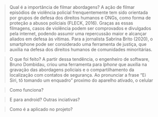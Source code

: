 > Qual é a importância de filmar abordagens?
A ação de filmar episódios de violência policial frenquentemente tem sido orientada por grupos de defesa dos direitos humanos e ONGs, como forma de proteção a abusos policiais (FLECK, 2016). Graças as essas filmagens, casos de violência podem ser comprovados e divulgados pela internet, podendo assumir uma repercussão maior e alcançar aliados em defesa às vítimas. Para a jornalista Sabrina Brito (2020), o smartphone pode ser considerado uma ferramenta de justiça, que auxilia na defesa dos direitos humanos de comunidades minoritárias.

> O que foi feito?
A partir dessa tendência, o engenheiro de software, Bruno Dombidau, criou uma ferramenta para *Iphone* que auxilia na gravação das abordagens policiais e o compartilhamento da localização com contatos de segurança.  Ao pronunciar a frase “Ei Siri, tô tomando um enquadro” proximo do aparelho ativado, o celular

> Como funciona?


> E para android? Outras inciativas?


> Como é a aplicado no projeto?

